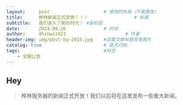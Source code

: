 ```yaml
---
layout:     post   				    # 使用的布局（不需要改）
title:      桦林新闻正式开放！！！ 				# 标题 
subtitle:   我们进入了新的时代！ #副标题
date:       2024-08-26 				# 时间
author:     dhihwi1923 						# 作者
header-img: img/post-bg-2015.jpg 	#这篇文章标题背景图片
catalog: true 						# 是否归档
tags:								#标签
    - 全服公告
---
```


## Hey
>桦林服务器的新闻正式开放！我们以后将在这里发布一些重大新闻。

